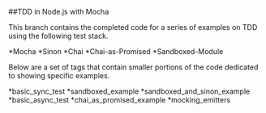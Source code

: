 ##TDD in Node.js with Mocha

This branch contains the completed code for a series of examples on TDD using the following test stack.

*Mocha
*Sinon
*Chai
*Chai-as-Promised
*Sandboxed-Module

Below are a set of tags that contain smaller portions of the code dedicated to showing specific examples.

*basic_sync_test
*sandboxed_example
*sandboxed_and_sinon_example
*basic_async_test
*chai_as_promised_example
*mocking_emitters


